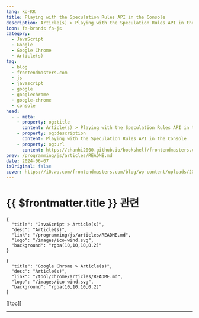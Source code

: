 ```yaml
---
lang: ko-KR
title: Playing with the Speculation Rules API in the Console
description: Article(s) > Playing with the Speculation Rules API in the Console
icon: fa-brands fa-js
category: 
  - JavaScript
  - Google
  - Google Chrome
  - Article(s)
tag: 
  - blog
  - frontendmasters.com
  - js
  - javascript
  - google
  - googlechrome
  - google-chrome
  - console
head:
  - - meta:
    - property: og:title
      content: Article(s) > Playing with the Speculation Rules API in the Console
    - property: og:description
      content: Playing with the Speculation Rules API in the Console
    - property: og:url
      content: https://chanhi2000.github.io/bookshelf/frontendmasters.com/control-javascript-promises-from-anywhere-using-promise-withresolvers.html
prev: /programming/js/articles/README.md
date: 2024-06-07
isOriginal: false
cover: https://i0.wp.com/frontendmasters.com/blog/wp-content/uploads/2024/06/pexels-photo-7911758.jpeg?resize=768%2C768&ssl=1
---
```


# {{ $frontmatter.title }} 관련

```component VPCard
{
  "title": "JavaScript > Article(s)",
  "desc": "Article(s)",
  "link": "/programming/js/articles/README.md",
  "logo": "/images/ico-wind.svg",
  "background": "rgba(10,10,10,0.2)"
}
```

```component VPCard
{
  "title": "Google Chrome > Article(s)",
  "desc": "Article(s)",
  "link": "/tool/chrome/articles/README.md",
  "logo": "/images/ico-wind.svg",
  "background": "rgba(10,10,10,0.2)"
}
```

[[toc]]

---

<SiteInfo
  name="Playing with the Speculation Rules API in the Console"
  desc="This new API enables client-side prerendering, improving performance for users who are likely to visit a new page."
  url="https://frontendmasters.com/news/control-javascript-promises-from-anywhere-using-promise-withresolvers/"
  logo="https://frontendmasters.com/favicon.ico"
  preview="https://i0.wp.com/frontendmasters.com/blog/wp-content/uploads/2024/06/pexels-photo-7911758.jpeg?resize=768%2C768&ssl=1"/>

<!-- TODO: 작성 -->
